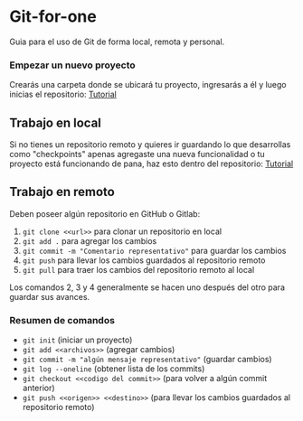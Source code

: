 # Git-for-one
Guia para el uso de Git de forma local, remota y personal.

### Empezar un nuevo proyecto
Crearás una carpeta donde se ubicará tu proyecto, ingresarás a él y luego inicias el repositorio: [Tutorial](https://www.ecodeup.com/instala-y-crea-tu-primer-repositorio-local-con-git-en-windows/#:~:text=Git%20es%20un%20sistema%20de,haga%20se%20almacenar%C3%A1n%20en%20local%2C)

## Trabajo en local
Si no tienes un repositorio remoto y quieres ir guardando lo que desarrollas como "checkpoints" apenas agregaste una nueva funcionalidad o tu proyecto está funcionando de pana, haz esto dentro del repositorio: [Tutorial](https://victorhckinthefreeworld.com/2016/07/28/git-recuperar-un-archivo-o-todo-el-repositorio-a-una-version-anterior/)

## Trabajo en remoto
Deben poseer algún repositorio en GitHub o Gitlab:
1. `git clone <<url>>` para clonar un repositorio en local
2. `git add .` para agregar los cambios
3. `git commit -m "Comentario representativo"` para guardar los cambios
4. `git push` para llevar los cambios guardados al repositorio remoto
5. `git pull` para traer los cambios del repositorio remoto al local

Los comandos 2, 3 y 4 generalmente se hacen uno después del otro para guardar sus avances.

### Resumen de comandos
* `git init` (iniciar un proyecto)
* `git add <<archivos>>` (agregar cambios)
* `git commit -m "algún mensaje representativo"` (guardar cambios)
* `git log --oneline` (obtener lista de los commits)
* `git checkout <<codigo del commit>>` (para volver a algún commit anterior)
* `git push <<origen>> <<destino>>` (para llevar los cambios guardados al repositorio remoto)

